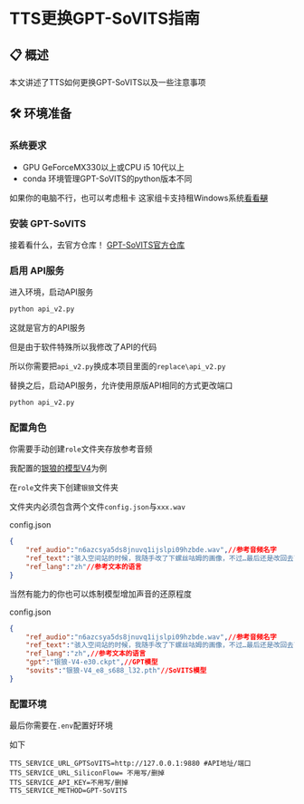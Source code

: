 # TTS更换GPT-SoVITS指南

## 📋 概述

本文讲述了TTS如何更换GPT-SoVITS以及一些注意事项

## 🛠️ 环境准备
### 系统要求

- GPU GeForceMX330以上或CPU i5 10代以上
- conda 环境管理GPT-SoVITS的python版本不同

如果你的电脑不行，也可以考虑租卡
这家组卡支持租Windows系统[看看~~腿~~](https://gpu.spacehpc.com/user/register?inviteCode=83929273)
### 安装 GPT-SoVITS

接着看什么，去官方仓库！
[GPT-SoVITS官方仓库](https://github.com/RVC-Boss/GPT-SoVITS)

### 启用 API服务

进入环境，启动API服务


```bash
python api_v2.py
```

这就是官方的API服务

但是由于软件特殊所以我修改了API的代码

所以你需要把`api_v2.py`换成本项目里面的`replace\api_v2.py`

替换之后，启动API服务，允许使用原版API相同的方式更改端口

```bash
python api_v2.py
```

### 配置角色

你需要手动创建`role`文件夹存放参考音频

我配置的[银狼的模型V4](https://www.modelscope.cn/models/leletxh/Silver_Wolf_GPT-SoVITS_Model/files)为例

在`role`文件夹下创建`银狼`文件夹

文件夹内必须包含两个文件`config.json`与`xxx.wav`

config.json
```json
{
    "ref_audio":"n6azcsya5ds8jnuvq1ijslpi09hzbde.wav",//参考音频名字
    "ref_text":"骇入空间站的时候，我随手改了下螺丝咕姆的画像，不过…最后还是改回去了",//参考音频的文本
    "ref_lang":"zh"//参考文本的语言
}
```

当然有能力的你也可以炼制模型增加声音的还原程度

config.json
```json
{
    "ref_audio":"n6azcsya5ds8jnuvq1ijslpi09hzbde.wav",//参考音频名字
    "ref_text":"骇入空间站的时候，我随手改了下螺丝咕姆的画像，不过…最后还是改回去了",//参考音频的文本
    "ref_lang":"zh",//参考文本的语言
    "gpt":"银狼-V4-e30.ckpt",//GPT模型
    "sovits":"银狼-V4_e8_s688_l32.pth"//SoVITS模型
}
```

### 配置环境

最后你需要在`.env`配置好环境

如下

```base
TTS_SERVICE_URL_GPTSoVITS=http://127.0.0.1:9880 #API地址/端口
TTS_SERVICE_URL_SiliconFlow= 不用写/删掉
TTS_SERVICE_API_KEY=不用写/删掉
TTS_SERVICE_METHOD=GPT-SoVITS
```